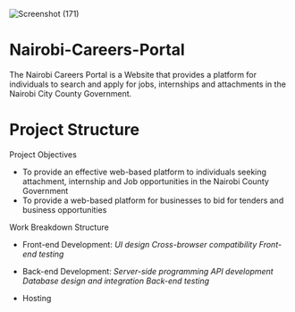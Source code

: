 ![Screenshot (171)](https://github.com/IsaacBradley/Nairobi-Careers-Portal/assets/86302851/3d1d6611-2ed0-4a5b-9280-0ade44daa3ef)


# Nairobi-Careers-Portal
The Nairobi Careers Portal is a Website that provides a platform for individuals to search and apply for jobs, internships and attachments in the Nairobi City County Government.

# Project Structure
Project Objectives
- To provide an effective web-based platform to individuals seeking attachment, internship and Job opportunities in the Nairobi County Government
- To provide a web-based platform for businesses to bid for tenders and business opportunities

Work Breakdown Structure
- Front-end Development: 
_UI design_
_Cross-browser compatibility_
_Front-end testing_

- Back-end Development: 
_Server-side programming_
_API development_
_Database design and integration_
_Back-end testing_
- Hosting













